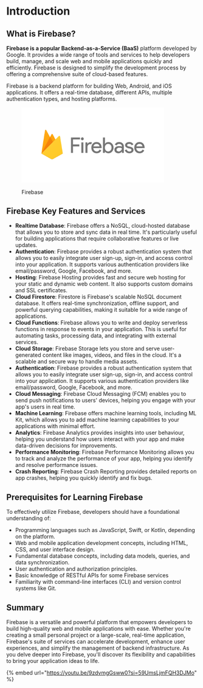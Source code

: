 # Introduction

## What is Firebase?

**Firebase is a popular Backend-as-a-Service (BaaS)** platform developed by Google. It provides a wide range of tools and services to help developers build, manage, and scale web and mobile applications quickly and efficiently. Firebase is designed to simplify the development process by offering a comprehensive suite of cloud-based features.

Firebase is a backend platform for building Web, Android, and iOS applications. It offers a real-time database, different APIs, multiple authentication types, and hosting platforms.

<figure><img src=".gitbook/assets/Firebase Logo.png" alt="" width="375"><figcaption><p>Firebase</p></figcaption></figure>

## Firebase **Key Features and Services**

* **Realtime Database**: Firebase offers a NoSQL, cloud-hosted database that allows you to store and sync data in real time. It's particularly useful for building applications that require collaborative features or live updates.
* **Authentication**: Firebase provides a robust authentication system that allows you to easily integrate user sign-up, sign-in, and access control into your application. It supports various authentication providers like email/password, Google, Facebook, and more.
* **Hosting**: Firebase Hosting provides fast and secure web hosting for your static and dynamic web content. It also supports custom domains and SSL certificates.
* **Cloud Firestore**: Firestore is Firebase's scalable NoSQL document database. It offers real-time synchronization, offline support, and powerful querying capabilities, making it suitable for a wide range of applications.
* **Cloud Functions**: Firebase allows you to write and deploy serverless functions in response to events in your application. This is useful for automating tasks, processing data, and integrating with external services.
* **Cloud Storage**: Firebase Storage lets you store and serve user-generated content like images, videos, and files in the cloud. It's a scalable and secure way to handle media assets.
* **Authentication**: Firebase provides a robust authentication system that allows you to easily integrate user sign-up, sign-in, and access control into your application. It supports various authentication providers like email/password, Google, Facebook, and more.
* **Cloud Messaging**: Firebase Cloud Messaging (FCM) enables you to send push notifications to users' devices, helping you engage with your app's users in real time.
* **Machine Learning**: Firebase offers machine learning tools, including ML Kit, which allows you to add machine learning capabilities to your applications with minimal effort.
* **Analytics**: Firebase Analytics provides insights into user behaviour, helping you understand how users interact with your app and make data-driven decisions for improvements.
* **Performance Monitoring**: Firebase Performance Monitoring allows you to track and analyze the performance of your app, helping you identify and resolve performance issues.
* **Crash Reporting**: Firebase Crash Reporting provides detailed reports on app crashes, helping you quickly identify and fix bugs.

## **Prerequisites for Learning Firebase**

To effectively utilize Firebase, developers should have a foundational understanding of:

* Programming languages such as JavaScript, Swift, or Kotlin, depending on the platform.
* Web and mobile application development concepts, including HTML, CSS, and user interface design.
* Fundamental database concepts, including data models, queries, and data synchronization.
* User authentication and authorization principles.
* Basic knowledge of RESTful APIs for some Firebase services
* Familiarity with command-line interfaces (CLI) and version control systems like Git.

## Summary

Firebase is a versatile and powerful platform that empowers developers to build high-quality web and mobile applications with ease. Whether you're creating a small personal project or a large-scale, real-time application, Firebase's suite of services can accelerate development, enhance user experiences, and simplify the management of backend infrastructure. As you delve deeper into Firebase, you'll discover its flexibility and capabilities to bring your application ideas to life.

{% embed url="https://youtu.be/9zdvmgGsww0?si=59UmsLjmFQH3DJMo" %}
